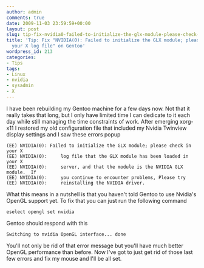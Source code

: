 ```yaml
---
author: admin
comments: true
date: 2009-11-03 23:59:59+00:00
layout: post
slug: tip-fix-nvidia0-failed-to-initialize-the-glx-module-please-check-in-your-x-log-file-on-gentoo
title: 'Tip: Fix "NVIDIA(0): Failed to initialize the GLX module; please check in
  your X log file" on Gentoo'
wordpress_id: 213
categories:
- Tips
tags:
- Linux
- nvidia
- sysadmin
- X
---
```


I have been rebuilding my Gentoo machine for a few days now.  Not that it really takes that long, but I only have limited time I can dedicate to it each day while still managing the time constraints of work.  After emerging xorg-x11 I restored my old configuration file that included my Nvidia Twinview display settings and I saw these errors popup

    
    (EE) NVIDIA(0): Failed to initialize the GLX module; please check in your X
    (EE) NVIDIA(0):     log file that the GLX module has been loaded in your X
    (EE) NVIDIA(0):     server, and that the module is the NVIDIA GLX module.  If
    (EE) NVIDIA(0):     you continue to encounter problems, Please try
    (EE) NVIDIA(0):     reinstalling the NVIDIA driver.


What this means in a nutshell is that you haven't told Gentoo to use Nvidia's OpenGL support yet.  To fix that you can just run the following command

    
    eselect opengl set nvidia


Gentoo should respond with this

    
    Switching to nvidia OpenGL interface... done


You'll not only be rid of that error message but you'll have much better OpenGL performance than before.  Now I've got to just get rid of those last few errors and fix my mouse and I'll be all set.
